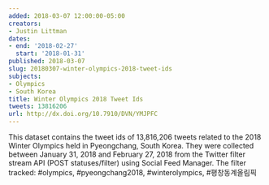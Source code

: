 ```yaml
---
added: 2018-03-07 12:00:00-05:00
creators:
- Justin Littman
dates:
- end: '2018-02-27'
  start: '2018-01-31'
published: 2018-03-07
slug: 20180307-winter-olympics-2018-tweet-ids
subjects:
- Olympics
- South Korea
title: Winter Olympics 2018 Tweet Ids
tweets: 13816206
url: http://dx.doi.org/10.7910/DVN/YMJPFC
---
```


This dataset contains the tweet ids of 13,816,206 tweets related to the 2018 Winter Olympics held in Pyeongchang, South Korea. They were collected between January 31, 2018 and February 27, 2018 from the Twitter filter stream API (POST statuses/filter) using Social Feed Manager. The filter tracked: #olympics, #pyeongchang2018, #winterolympics, #평창동계올림픽
